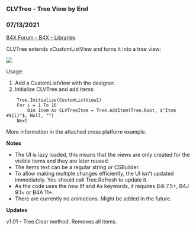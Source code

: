 ###  CLVTree - Tree View by Erel
### 07/13/2021
[B4X Forum - B4X - Libraries](https://www.b4x.com/android/forum/threads/132472/)

CLVTree extends xCustomListView and turns it into a tree view:  
  
![](https://www.b4x.com/android/forum/attachments/116228)  
  
Usage:  
1. Add a CustomListView with the designer.  
2. Initialize CLVTree and add items:  

```B4X
    Tree.Initialize(CustomListView1)  
    For i = 1 To 10  
        Dim item As CLVTreeItem = Tree.AddItem(Tree.Root, $"Item #${i}"$, Null, "")  
    Next
```

  
  
More information in the attached cross platform example.  
  
**Notes**  
  
- The UI is lazy loaded, this means that the views are only created for the visible items and they are later reused.  
- The items text can be a regular string or CSBuilder.  
- To allow making multiple changes efficiently, the UI isn't updated immediately. You should call Tree.Refresh to update it.  
- As the code uses the new IIf and As keywords, it requires B4i 7.5+, B4J 9.1+ or B4A 11+.  
- There are currently no animations. Might be added in the future.  
  
**Updates**  
  
v1.01 - Tree.Clear method. Removes all items.